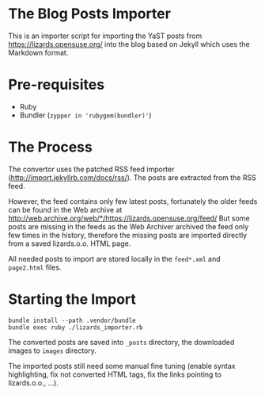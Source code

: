 
# The Blog Posts Importer

This is an importer script for importing the YaST posts from https://lizards.opensuse.org/
into the blog based on Jekyll which uses the Markdown format.

# Pre-requisites

- Ruby
- Bundler (`zypper in 'rubygem(bundler)'`)

# The Process

The convertor uses the patched RSS feed importer (http://import.jekyllrb.com/docs/rss/).
The posts are extracted from the RSS feed.

However, the feed contains only few latest posts, fortunately the older feeds
can be found in the Web archive at http://web.archive.org/web/*/https://lizards.opensuse.org/feed/
But some posts are missing in the feeds as the Web Archiver archived
the feed only few times in the history, therefore the missing posts are
imported directly from a saved lizards.o.o. HTML page.

All needed posts to import are stored locally in the `feed*.xml` and
`page2.html` files.

# Starting the Import

```
bundle install --path .vendor/bundle
bundle exec ruby ./lizards_importer.rb
```

The converted posts are saved into `_posts` directory, the downloaded images
to `images` directory.

The imported posts still need some manual fine tuning (enable syntax
highlighting, fix not converted HTML tags, fix the links pointing to
lizards.o.o., ...).